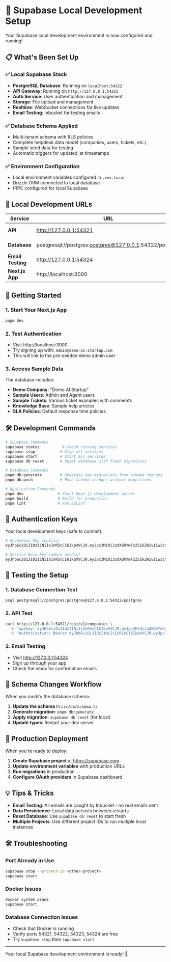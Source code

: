 # 🚀 Supabase Local Development Setup

Your Supabase local development environment is now configured and running!

## 📋 **What's Been Set Up**

### ✅ **Local Supabase Stack**
- **PostgreSQL Database**: Running on `localhost:54322`
- **API Gateway**: Running on `http://127.0.0.1:54321`
- **Auth Service**: User authentication and management
- **Storage**: File upload and management
- **Realtime**: WebSocket connections for live updates
- **Email Testing**: Inbucket for testing emails

### ✅ **Database Schema Applied**
- Multi-tenant schema with RLS policies
- Complete helpdesk data model (companies, users, tickets, etc.)
- Sample seed data for testing
- Automatic triggers for updated_at timestamps

### ✅ **Environment Configuration**
- Local environment variables configured in `.env.local`
- Drizzle ORM connected to local database
- tRPC configured for local Supabase

## 🔗 **Local Development URLs**

| Service | URL | Purpose |
|---------|-----|---------|
| **API** | http://127.0.0.1:54321 | Main API endpoint |
| **Database** | postgresql://postgres:postgres@127.0.0.1:54322/postgres | Direct DB access |
| **Email Testing** | http://127.0.0.1:54324 | View sent emails |
| **Next.js App** | http://localhost:3000 | Your application |

## 🎯 **Getting Started**

### 1. **Start Your Next.js App**
```bash
pnpm dev
```

### 2. **Test Authentication**
- Visit http://localhost:3000
- Try signing up with: `admin@demo-ai-startup.com`
- This will link to the pre-seeded demo admin user

### 3. **Access Sample Data**
The database includes:
- **Demo Company**: "Demo AI Startup" 
- **Sample Users**: Admin and Agent users
- **Sample Tickets**: Various ticket examples with comments
- **Knowledge Base**: Sample help articles
- **SLA Policies**: Default response time policies

## 🛠️ **Development Commands**

```bash
# Supabase Commands
supabase status          # Check running services
supabase stop           # Stop all services
supabase start          # Start all services
supabase db reset       # Reset database with fresh migrations

# Database Commands
pnpm db:generate        # Generate new migrations from schema changes
pnpm db:push            # Push schema changes without migrations

# Application Commands
pnpm dev               # Start Next.js development server
pnpm build             # Build for production
pnpm lint              # Run ESLint
```

## 🔑 **Authentication Keys**

Your local development keys (safe to commit):

```bash
# Anonymous Key (public)
eyJhbGciOiJIUzI1NiIsInR5cCI6IkpXVCJ9.eyJpc3MiOiJzdXBhYmFzZS1kZW1vIiwicm9sZSI6ImFub24iLCJleHAiOjE5ODM4MTI5OTZ9.CRXP1A7WOeoJeXxjNni43kdQwgnWNReilDMblYTn_I0

# Service Role Key (admin access)
eyJhbGciOiJIUzI1NiIsInR5cCI6IkpXVCJ9.eyJpc3MiOiJzdXBhYmFzZS1kZW1vIiwicm9sZSI6InNlcnZpY2Vfcm9sZSIsImV4cCI6MTk4MzgxMjk5Nn0.EGIM96RAZx35lJzdJsyH-qQwv8Hdp7fsn3W0YpN81IU
```

## 🧪 **Testing the Setup**

### 1. **Database Connection Test**
```bash
psql postgresql://postgres:postgres@127.0.0.1:54322/postgres
```

### 2. **API Test**
```bash
curl http://127.0.0.1:54321/rest/v1/companies \
  -H "apikey: eyJhbGciOiJIUzI1NiIsInR5cCI6IkpXVCJ9.eyJpc3MiOiJzdXBhYmFzZS1kZW1vIiwicm9sZSI6ImFub24iLCJleHAiOjE5ODM4MTI5OTZ9.CRXP1A7WOeoJeXxjNni43kdQwgnWNReilDMblYTn_I0" \
  -H "Authorization: Bearer eyJhbGciOiJIUzI1NiIsInR5cCI6IkpXVCJ9.eyJpc3MiOiJzdXBhYmFzZS1kZW1vIiwicm9sZSI6ImFub24iLCJleHAiOjE5ODM4MTI5OTZ9.CRXP1A7WOeoJeXxjNni43kdQwgnWNReilDMblYTn_I0"
```

### 3. **Email Testing**
- Visit http://127.0.0.1:54324 
- Sign up through your app
- Check the inbox for confirmation emails

## 🔄 **Schema Changes Workflow**

When you modify the database schema:

1. **Update the schema** in `src/db/schema.ts`
2. **Generate migration**: `pnpm db:generate`
3. **Apply migration**: `supabase db reset` (for local)
4. **Update types**: Restart your dev server

## 🚀 **Production Deployment**

When you're ready to deploy:

1. **Create Supabase project** at https://supabase.com
2. **Update environment variables** with production URLs
3. **Run migrations** in production
4. **Configure OAuth providers** in Supabase dashboard

## 💡 **Tips & Tricks**

- **Email Testing**: All emails are caught by Inbucket - no real emails sent
- **Data Persistence**: Local data persists between restarts
- **Reset Database**: Use `supabase db reset` to start fresh
- **Multiple Projects**: Use different project IDs to run multiple local instances

## 🛠️ **Troubleshooting**

### Port Already in Use
```bash
supabase stop --project-id <other-project>
supabase start
```

### Docker Issues
```bash
docker system prune
supabase start
```

### Database Connection Issues
- Check that Docker is running
- Verify ports 54321, 54322, 54323, 54324 are free
- Try `supabase stop` then `supabase start`

---

Your local Supabase development environment is ready! 🎉